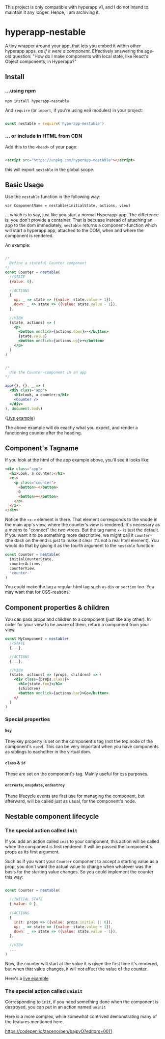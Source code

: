 This project is only compatible with hyperapp v1, and I do not intend to maintain it any longer. Hence, I am archiving it.

# hyperapp-nestable

A tiny wrapper around your app, that lets you embed it within other hyperapp apps, *as if it were a component*. Effectively answering the age-old question: "How do I make components with local state, like React's Object components, in Hyperapp?"

## Install

### ...using npm

```
npm install hyperapp-nestable
```

And `require` (or `import`, if you're using es6 modules) in your project:

```js

const nestable = require('hyperapp-nestable')

```

### ... or include in HTML from CDN

Add this to the `<head>` of your page:

```html

<script src="https://unpkg.com/hyperapp-nestable"></script>

```

this will export `nestable` in the global scope.

## Basic Usage

Use the `nestable` function in the following way:

```
var ComponentName = nestable(initialState, actions, view)
```

... which is to say, just like you start a normal Hyperapp-app. The difference is, you don't provide a container. That is becuase instead of attaching an app to the dom immediately, `nestable` returns a component-function which will start a hyperapp app, attached to the DOM, when and where the component is rendered.

An example:

```jsx

/*
  Define a stateful Counter component
*/
const Counter = nestable(
  //STATE
  {value: 0},
  
  //ACTIONS
  {
    up: _ => state => ({value: state.value + 1}),
    down: _ => state => ({value: state.value - 1}),
  },
  
  //VIEW
  (state, actions) => (
    <p>
      <button onclick={actions.down}>-</button>
      {state.value}
      <button onclick={actions.up}>+</button>
    </p>
  )
)


/*
  Use the Counter-component in an app
*/

app({}, {}, _ => (
  <div class="app">
    <h1>Look, a counter:</h1>
    <Counter />
  </div>
), document.body)

```

([Live example](https://codepen.io/zaceno/pen/eygwdV))

The above example will do exactly what you expect, and render a functioning counter after the heading.

## Component's Tagname

If you look at the html of the app example above, you'll see it looks like:

```html
<div class="app">
  <h1>Look, a counter:</h1>
  <x->
    <p class="counter">
      <button>-</button>
      0
      <button>+</button>
    </p>
  </x->
</div>
```

Notice the `<x->` element in there. That element corresponds to the vnode in the main app's view, where the counter's view is rendered. It's necessary as a means to "connect" the two vtrees. But the tag name `x-` is just the default. If you want it to be something more descriptive, we might call it `counter-` (the dash on the end is just to make it clear it's not a real html element). You would do that by giving it as the fourth argument to the `nestable` function:

```js
const Counter = nestable(
  initialCounterState,
  counterActions,
  counterView,
  'counter-'
)
```

You could make the tag a regular html tag such as `div` or `section` too. You may want that for CSS-reasons.


## Component properties & children

You can pass props and children to a component (just like any other). In order for your view to be aware of them, return a component from your view.

```jsx
const MyComponent = nestable(
  //STATE
  {...},

  //ACTIONS
  {...},

  //VIEW
  (state, actions) => (props, children) => (
    <div class={props.class}>
      <h1>{state.foo}</h1>
      {children}
      <button onclick={actions.bar}>Go</button>
    </
  )
)

```

### Special properties

#### `key`

They key property is set on the component's tag (not the top node of the component's `view`). This can be very important when you have components as siblings to eachother in the virtual dom.

#### `class` & `id`

These are set on the component's tag. Mainly useful for css purposes. 

#### `oncreate`, `onupdate`, `ondestroy`

These lifecycle events are first use for managing the component, but afterward, will be called just as usual, for the component's node.

## Nestable component lifecycle

### The special action called `init`

If you add an action called `init` to your component, this action will be called when the component is first rendered. It will be passed the component's props as its first argument.

Such as if you want your `Counter` component to accept a starting value as a prop, you don't want the actual value to change when whatever was the basis for the starting value changes. So you could implement the counter this way:

```js

const Counter = nestable(
  
  //INITIAL STATE
  { value: 0 },
  
  //ACTIONS
  {
    init: props => ({value: props.initial || 0}),
    up: _ => state => ({value: state.value + 1}),
    down: _ => state => ({value: state.value - 1}),
  },
  
  //VIEW
  ...
)
```

Now, the counter will start at the value it is given the first time it's rendered, but when that value changes, it will not affect the value of the counter.

Here's a [live example](https://codepen.io/zaceno/pen/ypMLPp)

### The special action called `uninit`

Corresponding to `init`, if you need something done when the component is destroyed, you can put in an action named `uninit`

Here is a more complex, while  somewhat contrived demonstrating many of the features mentioned here.

https://codepen.io/zaceno/pen/bajpvO?editors=0011

